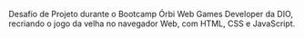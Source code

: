 Desafio de Projeto durante o Bootcamp Órbi Web Games Developer da DIO,
recriando o jogo da velha no navegador Web, com HTML, CSS e JavaScript.
